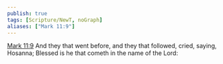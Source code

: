 ```yaml
---
publish: true
tags: [Scripture/NewT, noGraph]
aliases: ["Mark 11:9"]
---
```

[Mark 11:9](https://churchofjesuschrist.org/study/scriptures/nt/mark/11?lang=eng&id=p9#p9) And they that went before, and they that followed, cried, saying, Hosanna; Blessed is he that cometh in the name of the Lord:
